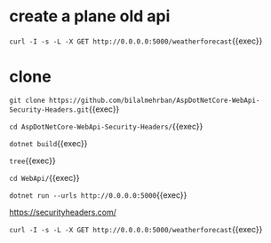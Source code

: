 # create a plane old api

`curl -I -s -L -X GET http://0.0.0.0:5000/weatherforecast`{{exec}}


# clone


`git clone https://github.com/bilalmehrban/AspDotNetCore-WebApi-Security-Headers.git`{{exec}}


`cd AspDotNetCore-WebApi-Security-Headers/`{{exec}}


`dotnet build`{{exec}}

`tree`{{exec}}



`cd WebApi/`{{exec}}


`dotnet run --urls http://0.0.0.0:5000`{{exec}}


https://securityheaders.com/

`curl -I -s -L -X GET http://0.0.0.0:5000/weatherforecast`{{exec}}
